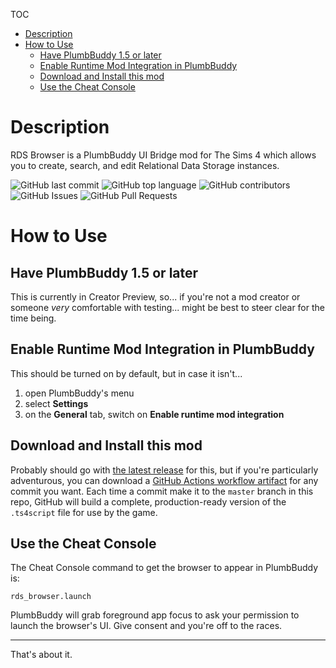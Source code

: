 TOC
- [Description](#description)
- [How to Use](#how-to-use)
  - [Have PlumbBuddy 1.5 or later](#have-plumbbuddy-15-or-later)
  - [Enable Runtime Mod Integration in PlumbBuddy](#enable-runtime-mod-integration-in-plumbbuddy)
  - [Download and Install this mod](#download-and-install-this-mod)
  - [Use the Cheat Console](#use-the-cheat-console)

# Description

RDS Browser is a PlumbBuddy UI Bridge mod for The Sims 4 which allows you to create, search, and edit Relational Data Storage instances.

<!-- ![GitHub Release Date](https://img.shields.io/github/release-date/BigBadBleuCheese/TS4-RDS-Browser) -->
![GitHub last commit](https://img.shields.io/github/last-commit/BigBadBleuCheese/TS4-RDS-Browser)
![GitHub top language](https://img.shields.io/github/languages/top/BigBadBleuCheese/TS4-RDS-Browser)
![GitHub contributors](https://img.shields.io/github/contributors/BigBadBleuCheese/TS4-RDS-Browser)
![GitHub Issues](https://img.shields.io/github/issues/BigBadBleuCheese/TS4-RDS-Browser)
![GitHub Pull Requests](https://img.shields.io/github/issues-pr/BigBadBleuCheese/TS4-RDS-Browser)

# How to Use

## Have PlumbBuddy 1.5 or later
This is currently in Creator Preview, so... if you're not a mod creator or someone *very* comfortable with testing... might be best to steer clear for the time being.

## Enable Runtime Mod Integration in PlumbBuddy
This should be turned on by default, but in case it isn't...
1. open PlumbBuddy's menu
2. select **Settings**
3. on the **General** tab, switch on **Enable runtime mod integration**

## Download and Install this mod
Probably should go with [the latest release](https://github.com/BigBadBleuCheese/TS4-RDS-Browser/releases) for this, but if you're particularly adventurous, you can download a [GitHub Actions workflow artifact](https://github.com/BigBadBleuCheese/TS4-RDS-Browser/actions) for any commit you want.
Each time a commit make it to the `master` branch in this repo, GitHub will build a complete, production-ready version of the `.ts4script` file for use by the game.

## Use the Cheat Console
The Cheat Console command to get the browser to appear in PlumbBuddy is:
```
rds_browser.launch
```
PlumbBuddy will grab foreground app focus to ask your permission to launch the browser's UI.
Give consent and you're off to the races.

---

That's about it.